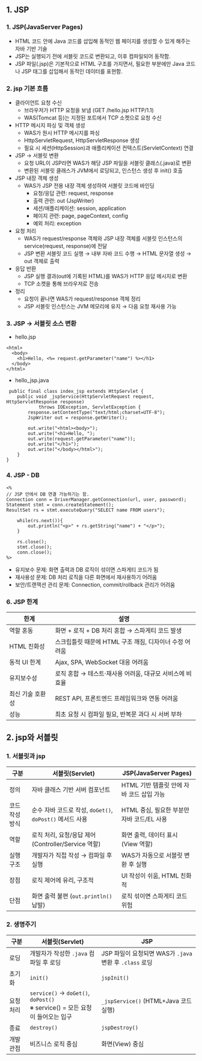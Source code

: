## 1. JSP
### 1. JSP(JavaServer Pages)
- HTML 코드 안에 Java 코드를 삽입해 동적인 웹 페이지를 생성할 수 있게 해주는 자바 기반 기술
- JSP는 실행되기 전에 서블릿 코드로 변환되고, 이후 컴파일되어 동작함.
- JSP 파일(.jsp)은 기본적으로 HTML 구조를 가지면서, 필요한 부분에만 Java 코드나 JSP 태그를 삽입해서 동적인 데이터를 표현함.

### 2. jsp 기본 흐름
 - 클라이언트 요청 수신
   - 브라우저가 HTTP 요청을 보냄 (GET /hello.jsp HTTP/1.1)
   - WAS(Tomcat 등)는 지정된 포트에서 TCP 소켓으로 요청 수신
 - HTTP 메시지 파싱 및 객체 생성
   - WAS가 원시 HTTP 메시지를 파싱
   - HttpServletRequest, HttpServletResponse 생성
   - 필요 시 세션(HttpSession)과 애플리케이션 컨텍스트(ServletContext) 연결
 - JSP → 서블릿 변환
   - 요청 URL이 JSP라면 WAS가 해당 JSP 파일을 서블릿 클래스(.java)로 변환
   - 변환된 서블릿 클래스가 JVM에서 로딩되고, 인스턴스 생성 후 init() 호출
 - JSP 내장 객체 생성
   - WAS가 JSP 전용 내장 객체 생성하여 서블릿 코드에 바인딩
     - 요청/응답 관련: request, response
     - 출력 관련: out (JspWriter)
     - 세션/애플리케이션: session, application
     - 페이지 관련: page, pageContext, config
     - 예외 처리: exception
 - 요청 처리
   - WAS가 request/response 객체와 JSP 내장 객체를 서블릿 인스턴스의 service(request, response)에 전달
   - JSP 변환 서블릿 코드 실행 → 내부 자바 코드 수행 → HTML 문자열 생성 → out 객체로 출력
 - 응답 반환
   - JSP 실행 결과(out에 기록된 HTML)를 WAS가 HTTP 응답 메시지로 변환
   - TCP 소켓을 통해 브라우저로 전송
 - 정리
   - 요청이 끝나면 WAS가 request/response 객체 정리
   - JSP 서블릿 인스턴스는 JVM 메모리에 유지 → 다음 요청 재사용 가능
   
### 3. JSP → 서블릿 소스 변환
- hello.jsp
```
<html>
  <body>
    <h1>Hello, <%= request.getParameter("name") %></h1>
  </body>
</html>
```
- hello_jsp.java
```
 public final class index_jsp extends HttpServlet {
    public void _jspService(HttpServletRequest request, HttpServletResponse response)
            throws IOException, ServletException {
        response.setContentType("text/html;charset=UTF-8");
        JspWriter out = response.getWriter();

        out.write("<html><body>");
        out.write("<h1>Hello, ");
        out.write(request.getParameter("name"));
        out.write("</h1>");
        out.write("</body></html>");
    }
}
```

### 4. JSP - DB
```
<%
// JSP 안에서 DB 연결 가능하기는 함. 
Connection conn = DriverManager.getConnection(url, user, password);
Statement stmt = conn.createStatement();
ResultSet rs = stmt.executeQuery("SELECT name FROM users");

    while(rs.next()){
        out.println("<p>" + rs.getString("name") + "</p>");
    }

    rs.close();
    stmt.close();
    conn.close();
%>
```
- 유지보수 문제: 화면 출력과 DB 로직이 섞이면 스파게티 코드가 됨
- 재사용성 문제: DB 처리 로직을 다른 화면에서 재사용하기 어려움
- 보안/트랜잭션 관리 문제: Connection, commit/rollback 관리가 어려움

### 6. JSP 한계
| 한계        | 설명                                |
| --------- | --------------------------------- |
| 역할 혼동     | 화면 + 로직 + DB 처리 혼합 → 스파게티 코드 발생   |
| HTML 친화성  | 스크립틀릿 때문에 HTML 구조 깨짐, 디자이너 수정 어려움 |
| 동적 UI 한계  | Ajax, SPA, WebSocket 대응 어려움       |
| 유지보수성     | 로직 혼합 → 테스트·재사용 어려움, 대규모 서비스에 비효율 |
| 최신 기술 호환성 | REST API, 프론트엔드 프레임워크와 연동 어려움     |
| 성능        | 최초 요청 시 컴파일 필요, 반복문 과다 시 서버 부하    |

## 2. jsp와 서블릿
### 1. 서블릿과 jsp
| 구분        | 서블릿(Servlet)                               | JSP(JavaServer Pages)        |
|-----------| ------------------------------------------ | ---------------------------- |
| 정의        | 자바 클래스 기반 서버 컴포넌트                          | HTML 기반 템플릿 안에 자바 코드 삽입 가능   |
|  코드 작성 방식 | 순수 자바 코드로 작성, `doGet()`, `doPost()` 메서드 사용 | HTML 중심, 필요한 부분만 자바 코드/EL 사용 |
| 역할        | 로직 처리, 요청/응답 제어 (Controller/Service 역할)    | 화면 출력, 데이터 표시 (View 역할)      |
| 실행 구조     | 개발자가 직접 작성 → 컴파일 후 실행                      | WAS가 자동으로 서블릿 변환 후 실행        |
| 장점        | 로직 제어에 유리, 구조적                             | UI 작성이 쉬움, HTML 친화적          |
| 단점        | 화면 출력 불편 (`out.println()` 남발)              | 로직 섞이면 스파게티 코드 위험            |

### 2. 생명주기
| 구분    | 서블릿(Servlet)                            | JSP                                        |
| ----- |-----------------------------------------| ------------------------------------------ |
| 로딩    | 개발자가 작성한 `.java` 컴파일 후 로딩               | JSP 파일이 요청되면 WAS가 `.java` 변환 후 `.class` 로딩 |
| 초기화   | `init()`                                | `jspInit()`                                |
| 요청 처리 | `service()` → `doGet()`, `doPost()`<br> ※ service() = 모든 요청이 들어오는 입구 | `_jspService()` (HTML+Java 코드 실행)          |
| 종료    | `destroy()`                             | `jspDestroy()`                             |
| 개발 관점 | 비즈니스 로직 중심                              | 화면(View) 중심                                |

